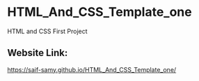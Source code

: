 # HTML_And_CSS_Template_one
HTML and CSS First Project

## Website Link:
https://saif-samy.github.io/HTML_And_CSS_Template_one/

